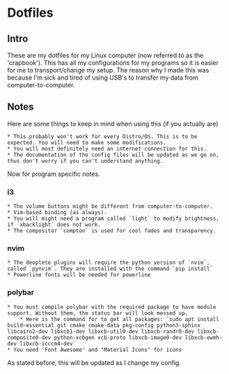 # Dotfiles

## Intro
These are my dotfiles for my Linux computer (now referred to as the 'crapbook'). This has all my configurations for my programs so it is easier for me to transport/change my setup. The reason why I made this was because I'm sick and tired of using USB's to transfer my data from computer-to-computer.

## Notes
Here are some things to keep in mind when using this (if you actually are)

    * This probably won't work for every Distro/OS. This is to be expected. You will need to make some modifications.
    * You will most definitely need an internet connection for this.
    * The documentation of the config files will be updated as we go on, thus don't worry if you can't understand anything.

Now for program specific notes.

### i3

    * The volume buttons might be different from computer-to-computer.
    * Vim-based binding (as always).
    * You will might need a program called `light` to modify brightness, if `xbacklight` does not work.
    * The compositor `compton` is used for cool fades and transparency.

### nvim

    * The deoplete plugins will require the python version of `nvim`, called `pynvim`. They are installed with the command `pip install`
    * Powerline fonts will be needed for powerline

### polybar

    * You must compile polybar with the required package to have module support. Without them, the status bar will look messed up.
        * Here is the command for to get all packages: `sudo apt install build-essential git cmake cmake-data pkg-config python3-sphinx libcairo2-dev libxcb1-dev libxcb-util0-dev libxcb-randr0-dev libxcb-composite0-dev python-xcbgen xcb-proto libxcb-image0-dev libxcb-ewmh-dev libxcb-icccm4-dev`
    * You need 'Font Awesome' and "Material Icons" for icons

As stated before, this will be updated as I change my config.
